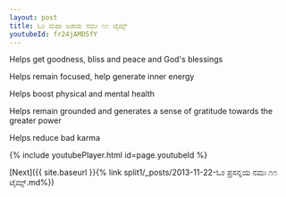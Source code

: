 ```yaml
---
layout: post
title: ಓಂ ಮಹಾ ಜಡಯ ನಮಃ ೧೧ ಟೈಮ್ಸ್
youtubeId: fr24jAMD5fY
---
```

 
 
Helps get goodness, bliss and peace and God's blessings
 
Helps remain focused, help generate inner energy 
 
Helps boost physical and mental health 
 
Helps remain grounded and generates a sense of gratitude towards the greater power 
 
Helps reduce bad karma
 
 
 
 


{% include youtubePlayer.html id=page.youtubeId %}
 
[Next]({{ site.baseurl }}{% link  split1/_posts/2013-11-22-ಓಂ ಪ್ರಸನ್ನಯ ನಮಃ ೧೧ ಟೈಮ್ಸ್.md%})
 
